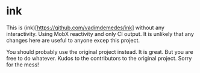 # ink

This is (ink)[https://github.com/vadimdemedes/ink] without any interactivity. Using MobX reactivity and only CI output. It is unlikely that any changes here are useful to anyone excep this project.

You should probably use the original project instead. It is great. But you are free to do whatever. Kudos to the contributors to the original project. Sorry for the mess!
